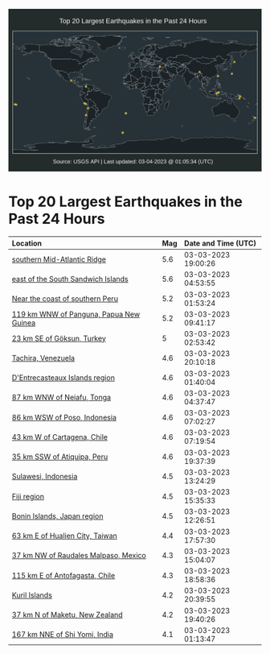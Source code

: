 ![Map](./map.png)

# Top 20 Largest Earthquakes in the Past 24 Hours

| Location | Mag | Date and Time (UTC) |
|:---|:---|:---|
| [southern Mid-Atlantic Ridge](https://earthquake.usgs.gov/earthquakes/eventpage/us7000jh5j) | 5.6 | 03-03-2023 19:00:26 |
| [east of the South Sandwich Islands](https://earthquake.usgs.gov/earthquakes/eventpage/us7000jgzb) | 5.6 | 03-03-2023 04:53:55 |
| [Near the coast of southern Peru](https://earthquake.usgs.gov/earthquakes/eventpage/us7000jgyn) | 5.2 | 03-03-2023 01:53:24 |
| [119 km WNW of Panguna, Papua New Guinea](https://earthquake.usgs.gov/earthquakes/eventpage/us7000jgzw) | 5.2 | 03-03-2023 09:41:17 |
| [23 km SE of Göksun, Turkey](https://earthquake.usgs.gov/earthquakes/eventpage/us7000jgyv) | 5 | 03-03-2023 02:53:42 |
| [Tachira, Venezuela](https://earthquake.usgs.gov/earthquakes/eventpage/us7000jh60) | 4.6 | 03-03-2023 20:10:18 |
| [D'Entrecasteaux Islands region](https://earthquake.usgs.gov/earthquakes/eventpage/us7000jgyl) | 4.6 | 03-03-2023 01:40:04 |
| [87 km WNW of Neiafu, Tonga](https://earthquake.usgs.gov/earthquakes/eventpage/us7000jgza) | 4.6 | 03-03-2023 04:37:47 |
| [86 km WSW of Poso, Indonesia](https://earthquake.usgs.gov/earthquakes/eventpage/us7000jgzk) | 4.6 | 03-03-2023 07:02:27 |
| [43 km W of Cartagena, Chile](https://earthquake.usgs.gov/earthquakes/eventpage/us7000jgzl) | 4.6 | 03-03-2023 07:19:54 |
| [35 km SSW of Atiquipa, Peru](https://earthquake.usgs.gov/earthquakes/eventpage/us7000jh5p) | 4.6 | 03-03-2023 19:37:39 |
| [Sulawesi, Indonesia](https://earthquake.usgs.gov/earthquakes/eventpage/us7000jh1k) | 4.5 | 03-03-2023 13:24:29 |
| [Fiji region](https://earthquake.usgs.gov/earthquakes/eventpage/us7000jh2z) | 4.5 | 03-03-2023 15:35:33 |
| [Bonin Islands, Japan region](https://earthquake.usgs.gov/earthquakes/eventpage/us7000jh1f) | 4.5 | 03-03-2023 12:26:51 |
| [63 km E of Hualien City, Taiwan](https://earthquake.usgs.gov/earthquakes/eventpage/us7000jh52) | 4.4 | 03-03-2023 17:57:30 |
| [37 km NW of Raudales Malpaso, Mexico](https://earthquake.usgs.gov/earthquakes/eventpage/us7000jh2s) | 4.3 | 03-03-2023 15:04:07 |
| [115 km E of Antofagasta, Chile](https://earthquake.usgs.gov/earthquakes/eventpage/us7000jh5i) | 4.3 | 03-03-2023 18:58:36 |
| [Kuril Islands](https://earthquake.usgs.gov/earthquakes/eventpage/us7000jh67) | 4.2 | 03-03-2023 20:39:55 |
| [37 km N of Maketu, New Zealand](https://earthquake.usgs.gov/earthquakes/eventpage/us7000jh5s) | 4.2 | 03-03-2023 19:40:26 |
| [167 km NNE of Shi Yomi, India](https://earthquake.usgs.gov/earthquakes/eventpage/us7000jgyk) | 4.1 | 03-03-2023 01:13:47 |
